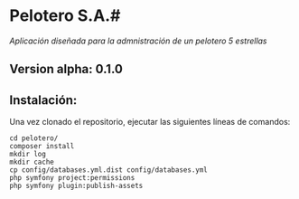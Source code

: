# Pelotero S.A.#

*Aplicación diseñada para la admnistración de un pelotero 5 estrellas*

## Version alpha: 0.1.0


## Instalación:
Una vez clonado el repositorio, ejecutar las siguientes líneas de comandos:

```
cd pelotero/
composer install
mkdir log
mkdir cache
cp config/databases.yml.dist config/databases.yml
php symfony project:permissions
php symfony plugin:publish-assets
```
